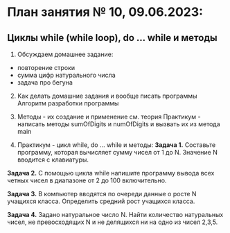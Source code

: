 # План занятия № 10, 09.06.2023:
## Циклы while (while loop), do ... while и методы

1. Обсуждаем домашнее задание:
- повторение строки
- сумма цифр натурального числа
- задача про бегуна

2. Как делать домашние задания и вообще писать программы
Алгоритм разработки программы 

3. Методы - их создание и применение
см. теория
Практикум - написать методы sumOfDigits и numOfDigits и вызвать их из метода main

4. Практикум - цикл while, do ... while и методы:
**Задача 1.**
Составьте программу, которая вычисляет сумму чисел от 1 до N.
Значение N вводится с клавиатуры.

**Задача 2.**
С помощью цикла while напишите программу вывода всех четных чисел в диапазоне от 2 до 100 включительно.

**Задача 3.**
В компьютер вводятся по очереди данные о росте N учащихся класса. 
Определить средний рост учащихся класса.

**Задача 4.**
Задано натуральное число N. Найти количество натуральных чисел, не превосходящих N
и не делящихся ни на одно из чисел 2,3,5.
